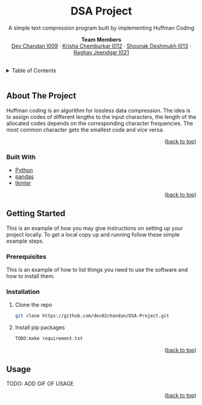 
<div id="top"></div>



<h1 align="center">DSA Project</h1>

  <p align="center">
    A simple text compression program built by implementing Huffman Coding
    <br />
  </p>
  <p align="center">
<strong>Team Members</strong>
    <br />
    <a href="https://github.com/github_username/repo_name">Dev Chandan I009</a>
    ·
    <a href="https://github.com/github_username/repo_name/issues">Krisha Chemburkar I012</a>
    ·
    <a href="https://github.com/github_username/repo_name/issues">Shounak Deshmukh I013</a>
    ·
    <a href="https://github.com/raghavjeendgar">Raghav Jeendgar I021</a>
  </p>
</div>
<br>



<details>
  <summary>Table of Contents</summary>
  <ol>
    <li>
      <a href="#about-the-project">About The Project</a>
      <ul>
        <li><a href="#built-with">Built With</a></li>
      </ul>
    </li>
    <li>
      <a href="#getting-started">Getting Started</a>
      <ul>
        <li><a href="#prerequisites">Prerequisites</a></li>
        <li><a href="#installation">Installation</a></li>
      </ul>
    </li>
    
  </ol>
</details>

<br>


## About The Project

<!-- [![Product Name Screen Shot][product-screenshot]](https://example.com -->
Huffman coding is an algorithm for lossless data compression. The idea is to assign codes of different lengths to the input characters, the length of the allocated codes depends on the corresponding character frequencies. The most common character gets the smallest code and vice versa.
<p align="right">(<a href="#top">back to top</a>)</p>



### Built With

* [Python](https://www.python.org)
* [pandas](https://pandas.pydata.org)
* [tkinter](https://docs.python.org/3/library/tkinter.html#module-tkinter)

<p align="right">(<a href="#top">back to top</a>)</p>




## Getting Started

This is an example of how you may give instructions on setting up your project locally.
To get a local copy up and running follow these simple example steps.

### Prerequisites

This is an example of how to list things you need to use the software and how to install them.


### Installation

1. Clone the repo
   ```sh
   git clone https://github.com/dev02chandan/DSA-Project.git
   ```
2. Install pip packages
   ```sh
   TODO:make requirement.txt
   ```


<p align="right">(<a href="#top">back to top</a>)</p>



## Usage

TODO: ADD GIF OF USAGE



<p align="right">(<a href="#top">back to top</a>)</p>














